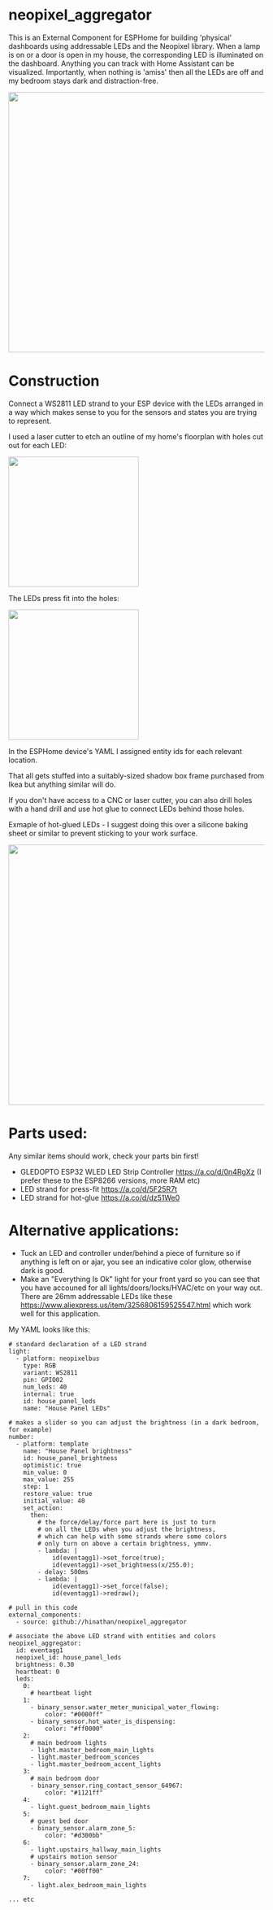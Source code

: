 # neopixel_aggregator
This is an External Component for ESPHome for building 'physical' dashboards using addressable LEDs and the Neopixel library. When a lamp is on or a door is open in my house, the corresponding LED is illuminated on the dashboard. Anything you can track with Home Assistant can be visualized. Importantly, when nothing is 'amiss' then all the LEDs are off and my bedroom stays dark and distraction-free.

<img src="https://github.com/user-attachments/assets/221bfc56-1991-4098-9181-28954e442963" width="512" />


# Construction
Connect a WS2811 LED strand to your ESP device with the LEDs arranged in a way which makes sense to you for the sensors and states you are trying to represent.

I used a laser cutter to etch an outline of my home's floorplan with holes cut out for each LED:

<img src="https://github.com/user-attachments/assets/41511434-a303-4719-9b1a-b1649b7faf01" width="256" />

The LEDs press fit into the holes:

<img src="https://github.com/user-attachments/assets/fe184a68-0b36-4963-bdc2-17e98b7b4dd0" width="256" />

In the ESPHome device's YAML I assigned entity ids for each relevant location.

That all gets stuffed into a suitably-sized shadow box frame purchased from Ikea but anything similar will do.

If you don't have access to a CNC or laser cutter, you can also drill holes with a hand drill and use hot glue to connect LEDs behind those holes.

Exmaple of hot-glued LEDs - I suggest doing this over a silicone baking sheet or similar to prevent sticking to your work surface.

<img src="https://github.com/user-attachments/assets/076806af-38b7-4642-bb7d-6a6efb0a0c44" width="512" />




# Parts used:
 Any similar items should work, check your parts bin first!
- GLEDOPTO ESP32 WLED LED Strip Controller https://a.co/d/0n4RgXz (I prefer these to the ESP8266 versions, more RAM etc)
- LED strand for press-fit https://a.co/d/5F25R7t
- LED strand for hot-glue https://a.co/d/dz51We0


# Alternative applications:
- Tuck an LED and controller under/behind a piece of furniture so if anything is left on or ajar, you see an indicative color glow, otherwise dark is good.
- Make an "Everything Is Ok" light for your front yard so you can see that you have accouned for all lights/doors/locks/HVAC/etc on your way out. There are  26mm addressable LEDs like these https://www.aliexpress.us/item/3256806159525547.html which work well for this application.


My YAML looks like this:


```
# standard declaration of a LED strand
light:
  - platform: neopixelbus
    type: RGB
    variant: WS2811
    pin: GPIO02
    num_leds: 40
    internal: true
    id: house_panel_leds
    name: "House Panel LEDs"

# makes a slider so you can adjust the brightness (in a dark bedroom, for example)
number:
  - platform: template
    name: "House Panel brightness"
    id: house_panel_brightness
    optimistic: true
    min_value: 0
    max_value: 255
    step: 1
    restore_value: true
    initial_value: 40
    set_action:
      then:
        # the force/delay/force part here is just to turn
        # on all the LEDs when you adjust the brightness,
        # which can help with some strands where some colors
        # only turn on above a certain brightness, ymmv.
        - lambda: |
            id(eventagg1)->set_force(true);
            id(eventagg1)->set_brightness(x/255.0);
        - delay: 500ms
        - lambda: |
            id(eventagg1)->set_force(false);
            id(eventagg1)->redraw();

# pull in this code
external_components:
  - source: github://hinathan/neopixel_aggregator

# associate the above LED strand with entities and colors
neopixel_aggregator:
  id: eventagg1
  neopixel_id: house_panel_leds
  brightness: 0.30
  heartbeat: 0
  leds:
    0:
      # heartbeat light
    1:
      - binary_sensor.water_meter_municipal_water_flowing:
          color: "#0000ff"
      - binary_sensor.hot_water_is_dispensing:
          color: "#ff0000"
    2:
      # main bedroom lights
      - light.master_bedroom_main_lights
      - light.master_bedroom_sconces
      - light.master_bedroom_accent_lights
    3:
      # main bedroom door
      - binary_sensor.ring_contact_sensor_64967:
          color: "#1121ff"
    4:
      - light.guest_bedroom_main_lights
    5:
      # guest bed door
      - binary_sensor.alarm_zone_5:
          color: "#d300bb"
    6:
      - light.upstairs_hallway_main_lights
      # upstairs motion sensor
      - binary_sensor.alarm_zone_24:
          color: "#00ff00"
    7:
      - light.alex_bedroom_main_lights

... etc
```
